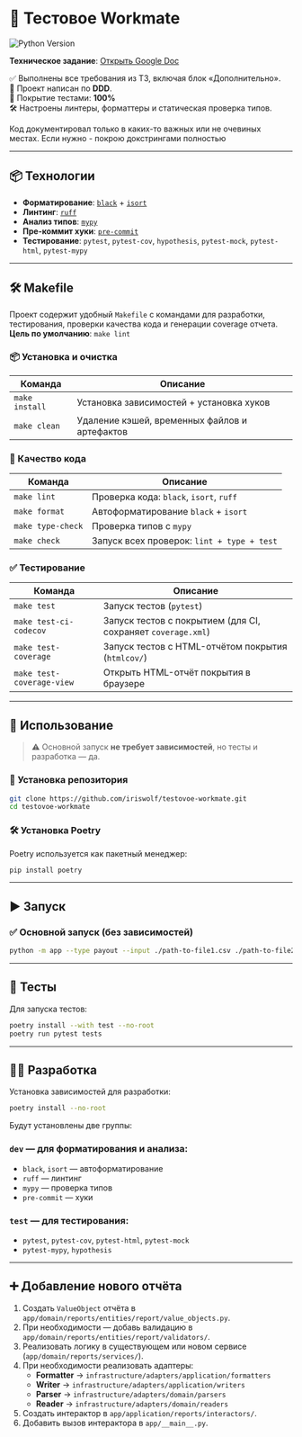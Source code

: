 # 🧪 Тестовое Workmate

![Python Version](https://img.shields.io/badge/python-3.13-blue)

**Техническое задание**: [Открыть Google Doc](https://docs.google.com/document/d/1Kyj6X7poy2e1lKUaZasNDIFnMYdAlyDdQ9FCBkBCe1s)

✅ Выполнены все требования из ТЗ, включая блок «Дополнительно».  
📐 Проект написан по **DDD**.  
🧪 Покрытие тестами: **100%**  
🛠 Настроены линтеры, форматтеры и статическая проверка типов.

Код документировал только в каких-то важных или не очевиных местах.
Если нужно - покрою докстрингами полностью

---

## 📦 Технологии

- **Форматирование**: [`black`](https://github.com/psf/black) + [`isort`](https://github.com/PyCQA/isort)
- **Линтинг**: [`ruff`](https://github.com/astral-sh/ruff)
- **Анализ типов**: [`mypy`](http://mypy-lang.org/)
- **Пре-коммит хуки**: [`pre-commit`](https://pre-commit.com/)
- **Тестирование**: `pytest`, `pytest-cov`, `hypothesis`, `pytest-mock`, `pytest-html`, `pytest-mypy`

---

## 🛠 Makefile

Проект содержит удобный `Makefile` с командами для разработки, тестирования, проверки качества кода и генерации coverage отчета.  
**Цель по умолчанию**: `make lint`


### 📦 Установка и очистка

| Команда                  | Описание                                     |
|--------------------------|----------------------------------------------|
| `make install`           | Установка зависимостей + установка хуков     |
| `make clean`             | Удаление кэшей, временных файлов и артефактов |


### 🧹 Качество кода

| Команда           | Описание                                     |
|-------------------|----------------------------------------------|
| `make lint`       | Проверка кода: `black`, `isort`, `ruff`      |
| `make format`     | Автоформатирование `black` + `isort`         |
| `make type-check` | Проверка типов с `mypy`                      |
| `make check`      | Запуск всех проверок: `lint + type + test`   |


### ✅ Тестирование

| Команда                     | Описание                                                       |
|-----------------------------|----------------------------------------------------------------|
| `make test`                 | Запуск тестов (`pytest`)                                       |
| `make test-ci-codecov`      | Запуск тестов с покрытием (для CI, сохраняет `coverage.xml`)   |
| `make test-coverage`        | Запуск тестов с HTML-отчётом покрытия (`htmlcov/`)             |
| `make test-coverage-view`   | Открыть HTML-отчёт покрытия в браузере                         |

---

## 🚀 Использование

> ⚠️ Основной запуск **не требует зависимостей**, но тесты и разработка — да.

### 🧾 Установка репозитория

```bash
git clone https://github.com/iriswolf/testovoe-workmate.git
cd testovoe-workmate
````

### 🛠 Установка Poetry

Poetry используется как пакетный менеджер:

```bash
pip install poetry
```

---

## ▶️ Запуск

### ✅ Основной запуск (без зависимостей)

```bash
python -m app --type payout --input ./path-to-file1.csv ./path-to-file2.csv
```

---

## 🧪 Тесты

Для запуска тестов:

```bash
poetry install --with test --no-root
poetry run pytest tests
```

---

## 👨‍💻 Разработка

Установка зависимостей для разработки:

```bash
poetry install --no-root
```

Будут установлены две группы:

### `dev` — для форматирования и анализа:

* `black`, `isort` — автоформатирование
* `ruff` — линтинг
* `mypy` — проверка типов
* `pre-commit` — хуки

### `test` — для тестирования:

* `pytest`, `pytest-cov`, `pytest-html`, `pytest-mock`
* `pytest-mypy`, `hypothesis`

---

## ➕ Добавление нового отчёта

1. Создать `ValueObject` отчёта в `app/domain/reports/entities/report/value_objects.py`.
2. При необходимости — добавь валидацию в `app/domain/reports/entities/report/validators/`.
3. Реализовать логику в существующем или новом сервисе (`app/domain/reports/services/`).
4. При необходимости реализовать адаптеры:
   * **Formatter** → `infrastructure/adapters/application/formatters`
   * **Writer** → `infrastructure/adapters/application/writers`
   * **Parser** → `infrastructure/adapters/domain/parsers`
   * **Reader** → `infrastructure/adapters/domain/readers`
5. Создать интерактор в `app/application/reports/interactors/`.
6. Добавить вызов интерактора в `app/__main__.py`.